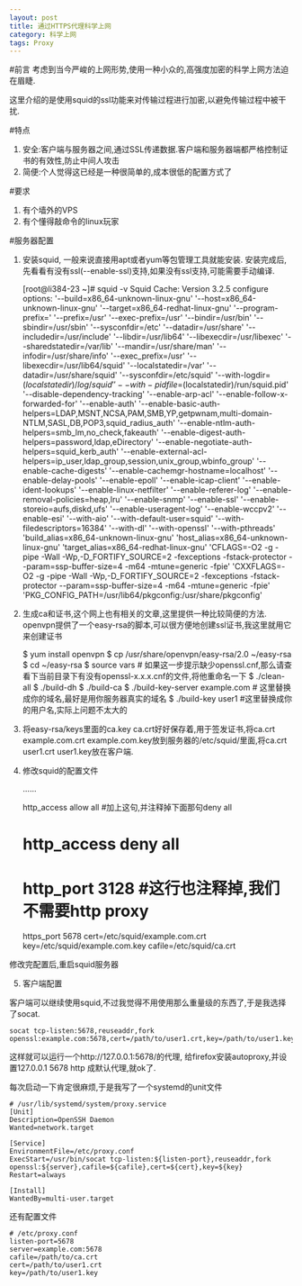 ```yaml
---
layout: post
title: 通过HTTPS代理科学上网
category: 科学上网
tags: Proxy
---
```


#前言
考虑到当今严峻的上网形势,使用一种小众的,高强度加密的科学上网方法迫在眉睫.

这里介绍的是使用squid的ssl功能来对传输过程进行加密,以避免传输过程中被干扰.

#特点
1. 安全:客户端与服务器之间,通过SSL传递数据.客户端和服务器端都严格控制证书的有效性,防止中间人攻击
2. 简便:个人觉得这已经是一种很简单的,成本很低的配置方式了

#要求
1. 有个墙外的VPS
2. 有个懂得敲命令的linux玩家

#服务器配置
1. 安装squid, 一般来说直接用apt或者yum等包管理工具就能安装. 安装完成后,先看看有没有ssl(--enable-ssl)支持,如果没有ssl支持,可能需要手动编译.
	
	[root@li384-23 ~]# squid -v
	Squid Cache: Version 3.2.5
	configure options:  '--build=x86_64-unknown-linux-gnu' '--host=x86_64-unknown-linux-gnu' '--target=x86_64-redhat-linux-gnu' '--program-prefix=' '--prefix=/usr' '--exec-prefix=/usr' '--bindir=/usr/bin' '--sbindir=/usr/sbin' '--sysconfdir=/etc' '--datadir=/usr/share' '--includedir=/usr/include' '--libdir=/usr/lib64' '--libexecdir=/usr/libexec' '--sharedstatedir=/var/lib' '--mandir=/usr/share/man' '--infodir=/usr/share/info' '--exec_prefix=/usr' '--libexecdir=/usr/lib64/squid' '--localstatedir=/var' '--datadir=/usr/share/squid' '--sysconfdir=/etc/squid' '--with-logdir=$(localstatedir)/log/squid' '--with-pidfile=$(localstatedir)/run/squid.pid' '--disable-dependency-tracking' '--enable-arp-acl' '--enable-follow-x-forwarded-for' '--enable-auth' '--enable-basic-auth-helpers=LDAP,MSNT,NCSA,PAM,SMB,YP,getpwnam,multi-domain-NTLM,SASL,DB,POP3,squid_radius_auth' '--enable-ntlm-auth-helpers=smb_lm,no_check,fakeauth' '--enable-digest-auth-helpers=password,ldap,eDirectory' '--enable-negotiate-auth-helpers=squid_kerb_auth' '--enable-external-acl-helpers=ip_user,ldap_group,session,unix_group,wbinfo_group' '--enable-cache-digests' '--enable-cachemgr-hostname=localhost' '--enable-delay-pools' '--enable-epoll' '--enable-icap-client' '--enable-ident-lookups' '--enable-linux-netfilter' '--enable-referer-log' '--enable-removal-policies=heap,lru' '--enable-snmp' '--enable-ssl' '--enable-storeio=aufs,diskd,ufs' '--enable-useragent-log' '--enable-wccpv2' '--enable-esi' '--with-aio' '--with-default-user=squid' '--with-filedescriptors=16384' '--with-dl' '--with-openssl' '--with-pthreads' 'build_alias=x86_64-unknown-linux-gnu' 'host_alias=x86_64-unknown-linux-gnu' 'target_alias=x86_64-redhat-linux-gnu' 'CFLAGS=-O2 -g -pipe -Wall -Wp,-D_FORTIFY_SOURCE=2 -fexceptions -fstack-protector --param=ssp-buffer-size=4 -m64 -mtune=generic -fpie' 'CXXFLAGS=-O2 -g -pipe -Wall -Wp,-D_FORTIFY_SOURCE=2 -fexceptions -fstack-protector --param=ssp-buffer-size=4 -m64 -mtune=generic -fpie' 'PKG_CONFIG_PATH=/usr/lib64/pkgconfig:/usr/share/pkgconfig'
	
2. 生成ca和证书,这个网上也有相关的文章,这里提供一种比较简便的方法. openvpn提供了一个easy-rsa的脚本,可以很方便地创建ssl证书,我这里就用它来创建证书

	$ yum install openvpn
	$ cp /usr/share/openvpn/easy-rsa/2.0 ~/easy-rsa
	$ cd ~/easy-rsa
	$ source vars # 如果这一步提示缺少openssl.cnf,那么请查看下当前目录下有没有openssl-x.x.x.cnf的文件,将他重命名一下
	$ ./clean-all
	$ ./build-dh
	$ ./build-ca
	$ ./build-key-server example.com # 这里替换成你的域名,最好是用你服务器真实的域名
	$ ./build-key user1 #这里替换成你的用户名,实际上问题不太大的
	
3. 将easy-rsa/keys里面的ca.key ca.crt好好保存着,用于签发证书,将ca.crt example.com.crt example.com.key放到服务器的/etc/squid/里面,将ca.crt user1.crt user1.key放在客户端.

4. 修改squid的配置文件
	
	......
	
	http_access allow all #加上这句,并注释掉下面那句deny all
	# http_access deny all
	
	# http_port 3128 #这行也注释掉,我们不需要http proxy
	https_port 5678 cert=/etc/squid/example.com.crt key=/etc/squid/example.com.key cafile=/etc/squid/ca.crt
	
修改完配置后,重启squid服务器

5. 客户端配置

客户端可以继续使用squid,不过我觉得不用使用那么重量级的东西了,于是我选择了socat.

	socat tcp-listen:5678,reuseaddr,fork openssl:example.com:5678,cert=/path/to/user1.crt,key=/path/to/user1.key,cafile=/path/to/ca.crt
	
这样就可以运行一个http://127.0.0.1:5678/的代理, 给firefox安装autoproxy,并设置127.0.0.1 5678 http 成默认代理,就ok了.

每次启动一下肯定很麻烦,于是我写了一个systemd的unit文件

	# /usr/lib/systemd/system/proxy.service
	[Unit]
	Description=OpenSSH Daemon
	Wanted=network.target

	[Service]
	EnvironmentFile=/etc/proxy.conf
	ExecStart=/usr/bin/socat tcp-listen:${listen-port},reuseaddr,fork openssl:${server},cafile=${cafile},cert=${cert},key=${key}
	Restart=always

	[Install]
	WantedBy=multi-user.target
	
还有配置文件

	# /etc/proxy.conf
	listen-port=5678
	server=example.com:5678
	cafile=/path/to/ca.crt
	cert=/path/to/user1.crt
	key=/path/to/user1.key